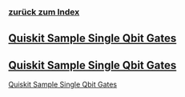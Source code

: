 # 
[comment]: <> (This is a comment, it will not be included)
[//]: <> (This is also a comment.)

### [zurück zum Index](../index.md)

## [Quiskit Sample Single Qbit Gates](quiskit-python-samples/singe-qbit-gates.jpynb)

## [Quiskit Sample Single Qbit Gates](quiskit-python-samples/singe-qbit-gates.md)


[Quiskit Sample Single Qbit Gates](quiskit-python-samples/singe-qbit-gates.md)


